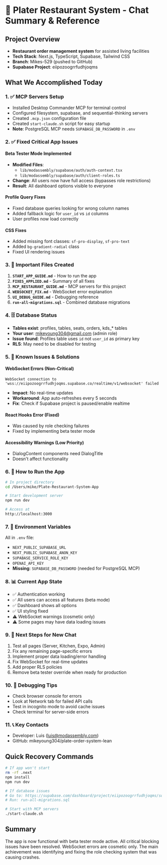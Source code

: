 # 🚀 Plater Restaurant System - Chat Summary & Reference

## Project Overview

- **Restaurant order management system** for assisted living facilities
- **Tech Stack**: Next.js, TypeScript, Supabase, Tailwind CSS
- **Branch**: Mikes-529 (pushed to GitHub)
- **Supabase Project**: eiipozoogrrfudhjoqms

## What We Accomplished Today

### 1. ✅ MCP Servers Setup

- Installed Desktop Commander MCP for terminal control
- Configured filesystem, supabase, and sequential-thinking servers
- Created `.mcp.json` configuration file
- Created `start-claude.sh` script for easy startup
- **Note**: PostgreSQL MCP needs `SUPABASE_DB_PASSWORD` in `.env`

### 2. ✅ Fixed Critical App Issues

#### Beta Tester Mode Implemented

- **Modified Files**:
  - `lib/modassembly/supabase/auth/auth-context.tsx`
  - `lib/modassembly/supabase/auth/client-roles.ts`
- **Change**: All users now have full access (bypasses role restrictions)
- **Result**: All dashboard options visible to everyone

#### Profile Query Fixes

- Fixed database queries looking for wrong column names
- Added fallback logic for `user_id` vs `id` columns
- User profiles now load correctly

#### CSS Fixes

- Added missing font classes: `sf-pro-display`, `sf-pro-text`
- Added `bg-gradient-radial` class
- Fixed UI rendering issues

### 3. 📁 Important Files Created

1. **`START_APP_GUIDE.md`** - How to run the app
2. **`FIXES_APPLIED.md`** - Summary of all fixes
3. **`MCP_RESTAURANT_GUIDE.md`** - MCP servers for this project
4. **`WEBSOCKET_FIX.md`** - WebSocket error explanation
5. **`UI_DEBUG_GUIDE.md`** - Debugging reference
6. **`run-all-migrations.sql`** - Combined database migrations

### 4. 🗄️ Database Status

- **Tables exist**: profiles, tables, seats, orders, kds\_\* tables
- **Your user**: mikeyoung304@gmail.com (admin role)
- **Issue found**: Profiles table uses `id` not `user_id` as primary key
- **RLS**: May need to be disabled for testing

### 5. 🔧 Known Issues & Solutions

#### WebSocket Errors (Non-Critical)

```
WebSocket connection to 'wss://eiipozoogrrfudhjoqms.supabase.co/realtime/v1/websocket' failed
```

- **Impact**: No real-time updates
- **Workaround**: App auto-refreshes every 5 seconds
- **Fix**: Check if Supabase project is paused/enable realtime

#### React Hooks Error (Fixed)

- Was caused by role checking failures
- Fixed by implementing beta tester mode

#### Accessibility Warnings (Low Priority)

- DialogContent components need DialogTitle
- Doesn't affect functionality

### 6. 🚀 How to Run the App

```bash
# In project directory
cd /Users/mike/Plate-Restaurant-System-App

# Start development server
npm run dev

# Access at
http://localhost:3000
```

### 7. 🔑 Environment Variables

All in `.env` file:

- `NEXT_PUBLIC_SUPABASE_URL`
- `NEXT_PUBLIC_SUPABASE_ANON_KEY`
- `SUPABASE_SERVICE_ROLE_KEY`
- `OPENAI_API_KEY`
- **Missing**: `SUPABASE_DB_PASSWORD` (needed for PostgreSQL MCP)

### 8. 📊 Current App State

- ✅ Authentication working
- ✅ All users can access all features (beta mode)
- ✅ Dashboard shows all options
- ✅ UI styling fixed
- ⚠️ WebSocket warnings (cosmetic only)
- ⚠️ Some pages may have data loading issues

### 9. 🎯 Next Steps for New Chat

1. Test all pages (Server, Kitchen, Expo, Admin)
2. Fix any remaining page-specific errors
3. Implement proper data loading/error handling
4. Fix WebSocket for real-time updates
5. Add proper RLS policies
6. Remove beta tester override when ready for production

### 10. 🐛 Debugging Tips

- Check browser console for errors
- Look at Network tab for failed API calls
- Test in incognito mode to avoid cache issues
- Check terminal for server-side errors

### 11. 📞 Key Contacts

- Developer: Luis (luis@modassembly.com)
- GitHub: mikeyoung304/plate-order-system-lean

## Quick Recovery Commands

```bash
# If app won't start
rm -rf .next
npm install
npm run dev

# If database issues
# Go to: https://supabase.com/dashboard/project/eiipozoogrrfudhjoqms/sql/new
# Run: run-all-migrations.sql

# Start with MCP servers
./start-claude.sh
```

## Summary

The app is now functional with beta tester mode active. All critical blocking issues have been resolved. WebSocket errors are cosmetic only. The main achievement was identifying and fixing the role checking system that was causing crashes.
